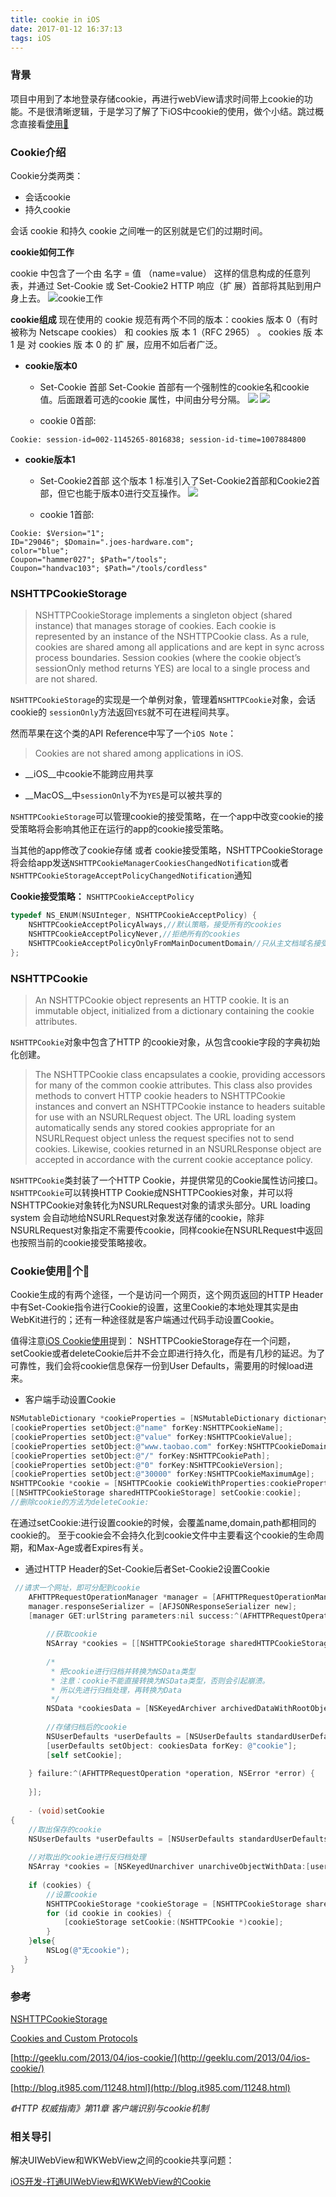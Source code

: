 ```yaml
---
title: cookie in iOS
date: 2017-01-12 16:37:13
tags: iOS
---
```


### 背景
项目中用到了本地登录存储cookie，再进行webView请求时间带上cookie的功能。不是很清晰逻辑，于是学习了解了下iOS中cookie的使用，做个小结。跳过概念直接看[使用🌰](#example)

<!-- more -->

### Cookie介绍
Cookie分类两类：

* 会话cookie
* 持久cookie

会话 cookie 和持久 cookie 之间唯一的区别就是它们的过期时间。

__cookie如何工作__

cookie 中包含了一个由 名字 = 值 （name=value） 这样的信息构成的任意列表，并通过 Set-Cookie 或 Set-Cookie2 HTTP 响应（扩 展）首部将其贴到用户身上去。
![cookie工作](http://ojam5z7vg.bkt.clouddn.com/coldreading/jpg/cookie%E5%B7%A5%E4%BD%9C.png-blog)


__cookie组成__
现在使用的 cookie 规范有两个不同的版本：cookies 版本 0（有时被称为 Netscape cookies） 和 cookies 版 本 1（RFC 2965） 。 cookies 版 本 1 是 对 cookies 版 本 0 的 扩 展，应用不如后者广泛。

* __cookie版本0__
	* Set-Cookie 首部
Set-Cookie 首部有一个强制性的cookie名和cookie值。后面跟着可选的cookie 属性，中间由分号分隔。
![](http://ojam5z7vg.bkt.clouddn.com/coldreading/jpg/setcookie%E9%A6%96%E9%83%A81.png-blog)
![](http://ojam5z7vg.bkt.clouddn.com/coldreading/jpg/setcookie%E9%A6%96%E9%83%A82.png-blog)

	* cookie 0首部:

```
Cookie: session-id=002-1145265-8016838; session-id-time=1007884800
```

* __cookie版本1__ 
	* Set-Cookie2首部
这个版本 1 标准引入了Set-Cookie2首部和Cookie2首部，但它也能于版本0进行交互操作。
![](http://ojam5z7vg.bkt.clouddn.com/coldreading/jpg/setcookie2%E9%A6%96%E9%83%A8.png-blog)

	* cookie 1首部:

```
Cookie: $Version="1";
ID="29046"; $Domain=".joes-hardware.com";
color="blue";
Coupon="hammer027"; $Path="/tools";
Coupon="handvac103"; $Path="/tools/cordless"
```

### NSHTTPCookieStorage

> NSHTTPCookieStorage implements a singleton object (shared instance) that manages storage of cookies. Each cookie is represented by an instance of the NSHTTPCookie class. As a rule, cookies are shared among all applications and are kept in sync across process boundaries. Session cookies (where the cookie object’s sessionOnly method returns YES) are local to a single process and are not shared.

`NSHTTPCookieStorage`的实现是一个单例对象，管理着`NSHTTPCookie`对象，会话cookie的 `sessionOnly`方法返回`YES`就不可在进程间共享。

然而苹果在这个类的API Reference中写了一个`iOS Note`：
>Cookies are not shared among applications in iOS.

* __iOS__中cookie不能跨应用共享

* __MacOS__中`sessionOnly`不为`YES`是可以被共享的


`NSHTTPCookieStorage`可以管理cookie的接受策略，在一个app中改变cookie的接受策略将会影响其他正在运行的app的cookie接受策略。

当其他的app修改了cookie存储 或者 cookie接受策略，NSHTTPCookieStorage将会给app发送`NSHTTPCookieManagerCookiesChangedNotification`或者`NSHTTPCookieStorageAcceptPolicyChangedNotification`通知


__Cookie接受策略：__
`NSHTTPCookieAcceptPolicy`

``` objectivec
typedef NS_ENUM(NSUInteger, NSHTTPCookieAcceptPolicy) {
    NSHTTPCookieAcceptPolicyAlways,//默认策略，接受所有的cookies
    NSHTTPCookieAcceptPolicyNever,//拒绝所有的cookies
    NSHTTPCookieAcceptPolicyOnlyFromMainDocumentDomain//只从主文档域名接受cookies
};
```


### NSHTTPCookie

>An NSHTTPCookie object represents an HTTP cookie. It is an immutable object, initialized from a dictionary containing the cookie attributes.

`NSHTTPCookie`对象中包含了HTTP 的cookie对象，从包含cookie字段的字典初始化创建。

>The NSHTTPCookie class encapsulates a cookie, providing accessors for many of the common cookie attributes. This class also provides methods to convert HTTP cookie headers to NSHTTPCookie instances and convert an NSHTTPCookie instance to headers suitable for use with an NSURLRequest object. The URL loading system automatically sends any stored cookies appropriate for an NSURLRequest object unless the request specifies not to send cookies. Likewise, cookies returned in an NSURLResponse object are accepted in accordance with the current cookie acceptance policy.

`NSHTTPCookie`类封装了一个HTTP Cookie，并提供常见的Cookie属性访问接口。`NSHTTPCookie`可以转换HTTP Cookie成NSHTTPCookies对象，并可以将NSHTTPCookie对象转化为NSURLRequest对象的请求头部分。URL loading system 会自动地给NSURLRequest对象发送存储的cookie，除非NSURLRequest对象指定不需要传cookie，同样cookie在NSURLRequest中返回也按照当前的cookie接受策略接收。



### <span id = "example">Cookie使用💪个🌰</span>

Cookie生成的有两个途径，一个是访问一个网页，这个网页返回的HTTP Header中有Set-Cookie指令进行Cookie的设置，这里Cookie的本地处理其实是由WebKit进行的；还有一种途径就是客户端通过代码手动设置Cookie。

值得注意[iOS Cookie使用](http://geeklu.com/2013/04/ios-cookie/)提到：
NSHTTPCookieStorage存在一个问题，setCookie或者deleteCookie后并不会立即进行持久化，而是有几秒的延迟。为了可靠性，我们会将cookie信息保存一份到User Defaults，需要用的时候load进来。

* 客户端手动设置Cookie

``` objectivec
NSMutableDictionary *cookieProperties = [NSMutableDictionary dictionary];
[cookieProperties setObject:@"name" forKey:NSHTTPCookieName];
[cookieProperties setObject:@"value" forKey:NSHTTPCookieValue];
[cookieProperties setObject:@"www.taobao.com" forKey:NSHTTPCookieDomain];
[cookieProperties setObject:@"/" forKey:NSHTTPCookiePath];
[cookieProperties setObject:@"0" forKey:NSHTTPCookieVersion];
[cookieProperties setObject:@"30000" forKey:NSHTTPCookieMaximumAge];
NSHTTPCookie *cookie = [NSHTTPCookie cookieWithProperties:cookieProperties];
[[NSHTTPCookieStorage sharedHTTPCookieStorage] setCookie:cookie];
//删除cookie的方法为deleteCookie:

```

在通过setCookie:进行设置cookie的时候，会覆盖name,domain,path都相同的cookie的。 
至于cookie会不会持久化到cookie文件中主要看这个cookie的生命周期，和Max-Age或者Expires有关。

* 通过HTTP Header的Set-Cookie后者Set-Cookie2设置Cookie

``` objectivec
 //请求一个网址，即可分配到cookie
    AFHTTPRequestOperationManager *manager = [AFHTTPRequestOperationManager manager];
    manager.responseSerializer = [AFJSONResponseSerializer new];
    [manager GET:urlString parameters:nil success:^(AFHTTPRequestOperation *operation, id responseObject) {
 
        //获取cookie
        NSArray *cookies = [[NSHTTPCookieStorage sharedHTTPCookieStorage] cookies];
        
        /*
         * 把cookie进行归档并转换为NSData类型
         * 注意：cookie不能直接转换为NSData类型，否则会引起崩溃。
         * 所以先进行归档处理，再转换为Data
         */
        NSData *cookiesData = [NSKeyedArchiver archivedDataWithRootObject: [[NSHTTPCookieStorage sharedHTTPCookieStorage] cookies]];
 
        //存储归档后的cookie
        NSUserDefaults *userDefaults = [NSUserDefaults standardUserDefaults];
        [userDefaults setObject: cookiesData forKey: @"cookie"];
        [self setCookie];
        
    } failure:^(AFHTTPRequestOperation *operation, NSError *error) {
 
    }];
    
    - (void)setCookie
{
    //取出保存的cookie
    NSUserDefaults *userDefaults = [NSUserDefaults standardUserDefaults];
 
    //对取出的cookie进行反归档处理
    NSArray *cookies = [NSKeyedUnarchiver unarchiveObjectWithData:[userDefaults objectForKey:@"cookie"]];
 
    if (cookies) {
        //设置cookie
        NSHTTPCookieStorage *cookieStorage = [NSHTTPCookieStorage sharedHTTPCookieStorage];
        for (id cookie in cookies) {
            [cookieStorage setCookie:(NSHTTPCookie *)cookie];
        }
    }else{
        NSLog(@"无cookie");
   }  
}
```




### 参考

[NSHTTPCookieStorage](https://developer.apple.com/reference/foundation/nshttpcookiestorage)

[Cookies and Custom Protocols](https://developer.apple.com/library/prerelease/content/documentation/Cocoa/Conceptual/URLLoadingSystem/CookiesandCustomProtocols/CookiesandCustomProtocols.html)

[http://geeklu.com/2013/04/ios-cookie/](http://geeklu.com/2013/04/ios-cookie/)

[http://blog.it985.com/11248.html](http://blog.it985.com/11248.html)

_《HTTP 权威指南》第11章 客户端识别与cookie机制_

### 相关导引

解决UIWebView和WKWebView之间的cookie共享问题：

[iOS开发-打通UIWebView和WKWebView的Cookie](https://fengqiangboy.com/14611518603473.html)